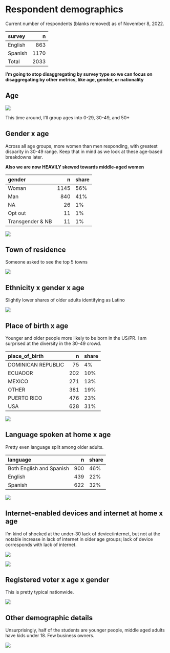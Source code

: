 Respondent demographics
================

Current number of respondents (blanks removed) as of November 8, 2022.

| survey  |    n |
|:--------|-----:|
| English |  863 |
| Spanish | 1170 |
| Total   | 2033 |

**I’m going to stop disaggregating by survey type so we can focus on
disaggregating by other metrics, like age, gender, or nationality**

## Age

![](demographics_files/figure-gfm/age-1.png)<!-- -->

This time around, I’ll group ages into 0-29, 30-49, and 50+

## Gender x age

Across all age groups, more women than men responding, with greatest
disparity in 30-49 range. Keep that in mind as we look at these
age-based breakdowns later.

**Also we are now HEAVILY skewed towards middle-aged women**

| gender           |    n | share |
|:-----------------|-----:|:------|
| Woman            | 1145 | 56%   |
| Man              |  840 | 41%   |
| NA               |   26 | 1%    |
| Opt out          |   11 | 1%    |
| Transgender & NB |   11 | 1%    |

![](demographics_files/figure-gfm/gender-1.png)<!-- -->

## Town of residence

Someone asked to see the top 5 towns

![](demographics_files/figure-gfm/unnamed-chunk-1-1.png)<!-- -->

## Ethnicity x gender x age

Slightly lower shares of older adults identifying as Latino

![](demographics_files/figure-gfm/ethnicity-1.png)<!-- -->

## Place of birth x age

Younger and older people more likely to be born in the US/PR. I am
surprised at the diversity in the 30-49 crowd.

| place_of_birth     |   n | share |
|:-------------------|----:|:------|
| DOMINICAN REPUBLIC |  75 | 4%    |
| ECUADOR            | 202 | 10%   |
| MEXICO             | 271 | 13%   |
| OTHER              | 381 | 19%   |
| PUERTO RICO        | 476 | 23%   |
| USA                | 628 | 31%   |

![](demographics_files/figure-gfm/pob-1.png)<!-- -->

## Language spoken at home x age

Pretty even language split among older adults.

| language                 |   n | share |
|:-------------------------|----:|:------|
| Both English and Spanish | 900 | 46%   |
| English                  | 439 | 22%   |
| Spanish                  | 622 | 32%   |

![](demographics_files/figure-gfm/lang_at_home-1.png)<!-- -->

## Internet-enabled devices and internet at home x age

I’m kind of shocked at the under-30 lack of device/internet, but not at
the notable increase in lack of internet in older age groups; lack of
device corresponds with lack of internet.

![](demographics_files/figure-gfm/internet-1.png)<!-- -->

![](demographics_files/figure-gfm/device-1.png)<!-- -->

## Registered voter x age x gender

This is pretty typical nationwide.

![](demographics_files/figure-gfm/voter-1.png)<!-- -->

## Other demographic details

Unsurprisingly, half of the students are younger people, middle aged
adults have kids under 18. Few business owners.

![](demographics_files/figure-gfm/person_type-1.png)<!-- -->
